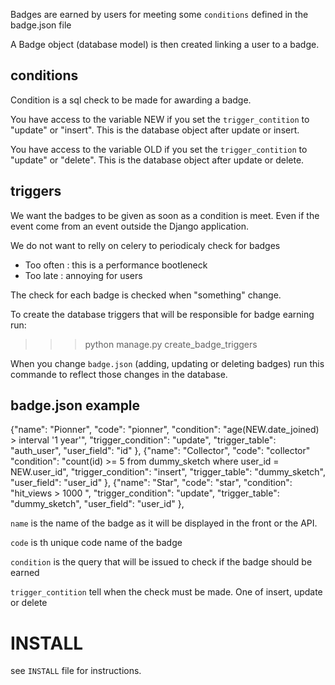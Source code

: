 Badges are earned by users for meeting some `conditions` defined
in the badge.json file

A Badge object (database model) is then created linking a user to a badge.

conditions
----------

Condition is a sql check to be made for awarding a badge.

You have access to the variable NEW if you set the `trigger_contition`
to "update" or "insert". This is the database object after update or insert.

You have access to the variable OLD if you set the `trigger_contition`
to "update" or "delete". This is the database object after update or delete.


triggers
--------

We want the badges to be given as soon as a condition is meet. Even if
the event come from an event outside the Django application.

We do not want to relly on celery to periodicaly check for badges

- Too often : this is a performance bootleneck
- Too late : annoying for users

The check for each badge is checked when "something" change.

To create the database triggers that will be responsible for badge earning run:

>>> python manage.py create_badge_triggers

When you change `badge.json` (adding, updating or deleting badges) run this commande to reflect those changes in the database.

badge.json example
------------------
{"name": "Pionner",
"code": "pionner",
"condition": "age(NEW.date_joined) > interval '1 year'",
"trigger_condition": "update",
"trigger_table": "auth_user",
"user_field": "id"
},
{"name": "Collector",
"code": "collector"
"condition": "count(id) >= 5 from dummy_sketch where user_id = NEW.user_id",
"trigger_condition": "insert",
"trigger_table": "dummy_sketch",
"user_field": "user_id"
},
{"name": "Star",
"code": "star",
"condition": "hit_views > 1000 ",
"trigger_condition": "update",
"trigger_table": "dummy_sketch",
"user_field": "user_id"
},

`name` is the name of the badge as it will be displayed in the front or the API.

`code` is th unique code name of the badge

`condition` is the query that will be issued to check if the badge
should be earned

`trigger_contition` tell when the check must be made. One of insert,
update or delete

INSTALL
=======

see `INSTALL` file for instructions.
